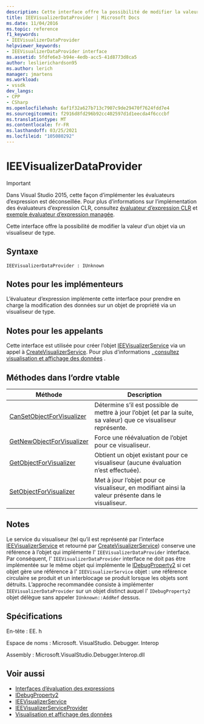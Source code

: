 ```yaml
---
description: Cette interface offre la possibilité de modifier la valeur d’un objet via un visualiseur de type.
title: IEEVisualizerDataProvider | Microsoft Docs
ms.date: 11/04/2016
ms.topic: reference
f1_keywords:
- IEEVisualizerDataProvider
helpviewer_keywords:
- IEEVisualizerDataProvider interface
ms.assetid: 5fdfe6e3-b94e-4edb-acc5-41d8773d8ca5
author: leslierichardson95
ms.author: lerich
manager: jmartens
ms.workload:
- vssdk
dev_langs:
- CPP
- CSharp
ms.openlocfilehash: 6af1f32a627b713c7907c9de29470f7624fdd7e4
ms.sourcegitcommit: f2916d8fd296b92cc402597d1d1eecda4f6cccbf
ms.translationtype: MT
ms.contentlocale: fr-FR
ms.lasthandoff: 03/25/2021
ms.locfileid: "105080292"
---
```

# <a name="ieevisualizerdataprovider"></a>IEEVisualizerDataProvider
> [!IMPORTANT]
> Dans Visual Studio 2015, cette façon d’implémenter les évaluateurs d’expression est déconseillée. Pour plus d’informations sur l’implémentation des évaluateurs d’expression CLR, consultez [évaluateur d’expression CLR](https://github.com/Microsoft/ConcordExtensibilitySamples/wiki/CLR-Expression-Evaluators) et [exemple évaluateur d’expression managée](https://github.com/Microsoft/ConcordExtensibilitySamples/wiki/Managed-Expression-Evaluator-Sample).

 Cette interface offre la possibilité de modifier la valeur d’un objet via un visualiseur de type.

## <a name="syntax"></a>Syntaxe

```
IEEVisualizerDataProvider : IUnknown
```

## <a name="notes-for-implementers"></a>Notes pour les implémenteurs
 L’évaluateur d’expression implémente cette interface pour prendre en charge la modification des données sur un objet de propriété via un visualiseur de type.

## <a name="notes-for-callers"></a>Notes pour les appelants
 Cette interface est utilisée pour créer l’objet [IEEVisualizerService](../../../extensibility/debugger/reference/ieevisualizerservice.md) via un appel à [CreateVisualizerService](../../../extensibility/debugger/reference/ieevisualizerserviceprovider-createvisualizerservice.md). Pour plus d’informations [, consultez visualisation et affichage des données](../../../extensibility/debugger/visualizing-and-viewing-data.md) .

## <a name="methods-in-vtable-order"></a>Méthodes dans l’ordre vtable

|Méthode|Description|
|------------|-----------------|
|[CanSetObjectForVisualizer](../../../extensibility/debugger/reference/ieevisualizerdataprovider-cansetobjectforvisualizer.md)|Détermine s’il est possible de mettre à jour l’objet (et par la suite, sa valeur) que ce visualiseur représente.|
|[GetNewObjectForVisualizer](../../../extensibility/debugger/reference/ieevisualizerdataprovider-getnewobjectforvisualizer.md)|Force une réévaluation de l’objet pour ce visualiseur.|
|[GetObjectForVisualizer](../../../extensibility/debugger/reference/ieevisualizerdataprovider-getobjectforvisualizer.md)|Obtient un objet existant pour ce visualiseur (aucune évaluation n’est effectuée).|
|[SetObjectForVisualizer](../../../extensibility/debugger/reference/ieevisualizerdataprovider-setobjectforvisualizer.md)|Met à jour l’objet pour ce visualiseur, en modifiant ainsi la valeur présente dans le visualiseur.|

## <a name="remarks"></a>Notes
 Le service du visualiseur (tel qu’il est représenté par l’interface [IEEVisualizerService](../../../extensibility/debugger/reference/ieevisualizerservice.md) et retourné par [CreateVisualizerService](../../../extensibility/debugger/reference/ieevisualizerserviceprovider-createvisualizerservice.md)) conserve une référence à l’objet qui implémente l' `IEEVisualizerDataProvider` interface. Par conséquent, l' `IEEVisualizerDataProvider` interface ne doit pas être implémentée sur le même objet qui implémente le [IDebugProperty2](../../../extensibility/debugger/reference/idebugproperty2.md) si cet objet gère une référence à l' `IEEVisualizerService` objet : une référence circulaire se produit et un interblocage se produit lorsque les objets sont détruits. L’approche recommandée consiste à implémenter `IEEVisualizerDataProvider` sur un objet distinct auquel l' `IDebugProperty2` objet délègue sans appeler `IUnknown::AddRef` dessus.

## <a name="requirements"></a>Spécifications
 En-tête : EE. h

 Espace de noms : Microsoft. VisualStudio. Debugger. Interop

 Assembly : Microsoft.VisualStudio.Debugger.Interop.dll

## <a name="see-also"></a>Voir aussi
- [Interfaces d’évaluation des expressions](../../../extensibility/debugger/reference/expression-evaluation-interfaces.md)
- [IDebugProperty2](../../../extensibility/debugger/reference/idebugproperty2.md)
- [IEEVisualizerService](../../../extensibility/debugger/reference/ieevisualizerservice.md)
- [IEEVisualizerServiceProvider](../../../extensibility/debugger/reference/ieevisualizerserviceprovider.md)
- [Visualisation et affichage des données](../../../extensibility/debugger/visualizing-and-viewing-data.md)
